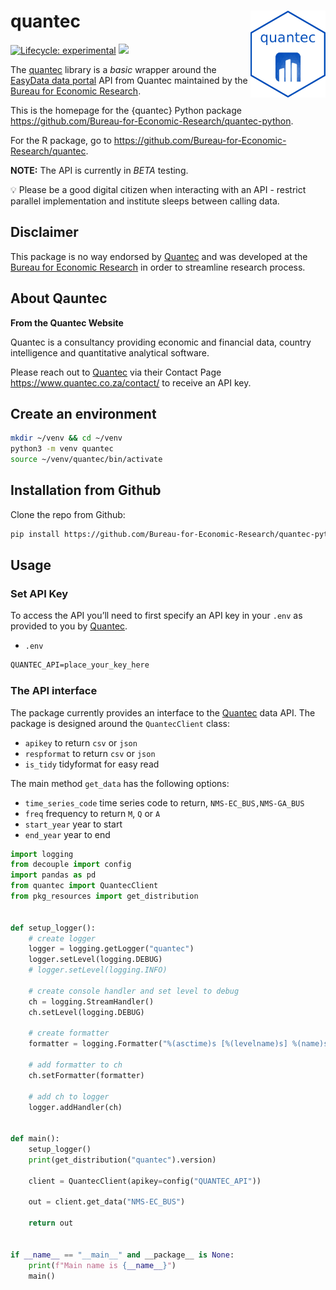 
# quantec <img src="man/figures/logo.png" align="right" alt="" width="120" />

[![Lifecycle:
experimental](https://img.shields.io/badge/lifecycle-experimental-orange.svg)](https://www.tidyverse.org/lifecycle/#experimental)
[![](https://img.shields.io/github/last-commit/Bureau-for-Economic-Research/quantec.svg)](https://github.com/Bureau-for-Economic-Research/quantec-python/commits/develop)

The
[quantec](https://github.com/Bureau-for-Economic-Research/quantec-python)
library is a *basic* wrapper around the [EasyData data
portal](https://www.easydata.co.za/) API from Quantec maintained by the
[Bureau for Economic Research](https://www.ber.ac.za/home/).

This is the homepage for the {quantec} Python package
<https://github.com/Bureau-for-Economic-Research/quantec-python>.

For the R package, go to
<https://github.com/Bureau-for-Economic-Research/quantec>.

**NOTE:** The API is currently in *BETA* testing.

💡 Please be a good digital citizen when interacting with an API -
restrict parallel implementation and institute sleeps between calling
data.

## Disclaimer

This package is no way endorsed by
[Quantec](https://www.easydata.co.za/) and was developed at the [Bureau
for Economic Research](https://www.ber.ac.za/home/) in order to
streamline research process.

## About Qauntec

**From the Quantec Website**

Quantec is a consultancy providing economic and financial data, country
intelligence and quantitative analytical software.

Please reach out to [Quantec](https://www.easydata.co.za/) via their
Contact Page <https://www.quantec.co.za/contact/> to receive an API key.

## Create an environment

``` bash
mkdir ~/venv && cd ~/venv
python3 -m venv quantec
source ~/venv/quantec/bin/activate
```

## Installation from Github

Clone the repo from Github:

``` bash
pip install https://github.com/Bureau-for-Economic-Research/quantec-python
```

## Usage

### Set API Key

To access the API you’ll need to first specify an API key in your `.env`
as provided to you by [Quantec](https://www.easydata.co.za/).

- `.env`

``` txt
QUANTEC_API=place_your_key_here
```

### The API interface

The package currently provides an interface to the
[Quantec](https://www.easydata.co.za/) data API. The package is designed
around the `QuantecClient` class:

- `apikey` to return `csv` or `json`
- `respformat` to return `csv` or `json`
- `is_tidy` tidyformat for easy read

The main method `get_data` has the following options:

- `time_series_code` time series code to return, `NMS-EC_BUS,NMS-GA_BUS`
- `freq` frequency to return `M`, `Q` or `A`
- `start_year` year to start
- `end_year` year to end

``` python
import logging
from decouple import config
import pandas as pd
from quantec import QuantecClient
from pkg_resources import get_distribution


def setup_logger():
    # create logger
    logger = logging.getLogger("quantec")
    logger.setLevel(logging.DEBUG)
    # logger.setLevel(logging.INFO)

    # create console handler and set level to debug
    ch = logging.StreamHandler()
    ch.setLevel(logging.DEBUG)

    # create formatter
    formatter = logging.Formatter("%(asctime)s [%(levelname)s] %(name)s: %(message)s")

    # add formatter to ch
    ch.setFormatter(formatter)

    # add ch to logger
    logger.addHandler(ch)


def main():
    setup_logger()
    print(get_distribution("quantec").version)

    client = QuantecClient(apikey=config("QUANTEC_API"))

    out = client.get_data("NMS-EC_BUS")

    return out


if __name__ == "__main__" and __package__ is None:
    print(f"Main name is {__name__}")
    main()
```
